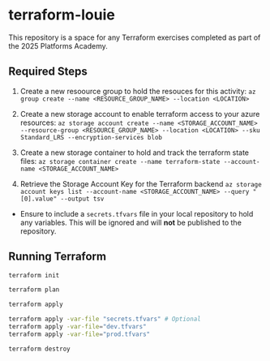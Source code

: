# terraform-louie
This repository is a space for any Terraform exercises completed as part of the 2025 Platforms Academy.

## Required Steps

1. Create a new resoource group to hold the resouces for this activity:
`az group create --name <RESOURCE_GROUP_NAME> --location <LOCATION>`

2. Create a new storage account to enable terraform access to your azure resources:
`az storage account create --name <STORAGE_ACCOUNT_NAME> --resource-group <RESOURCE_GROUP_NAME> --location <LOCATION> --sku Standard_LRS --encryption-services blob`

3. Create a new storage container to hold and track the terraform state files:
`az storage container create --name terraform-state --account-name <STORAGE_ACCOUNT_NAME>`

4. Retrieve the Storage Account Key for the Terraform backend
`az storage account keys list --account-name <STORAGE_ACCOUNT_NAME> --query "[0].value" --output tsv`

- Ensure to include a `secrets.tfvars` file in your local repository to hold any variables. This will be ignored and will **not** be published to the repository.

## Running Terraform

```bash
terraform init

terraform plan

terraform apply

terraform apply -var-file "secrets.tfvars" # Optional
terraform apply -var-file="dev.tfvars"
terraform apply -var-file="prod.tfvars"

terraform destroy
```